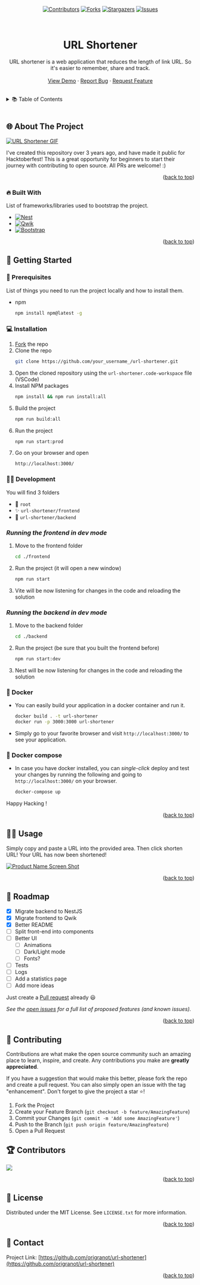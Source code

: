 <a name="readme-top"></a>

<!-- PROJECT SHIELDS -->
<div align="center">

 [![Contributors][contributors-shield]][contributors-url]
 [![Forks][forks-shield]][forks-url]
 [![Stargazers][stars-shield]][stars-url]
 [![Issues][issues-shield]][issues-url]
 
</div>

<!-- PROJECT LOGO -->
<br />
<div align="center">
  <h1 align="center">URL Shortener</h1>

  <p align="center">
    URL shortener is a web application that reduces the length of link URL. So it's easier to remember, share and track.
    <br />
    <br />
    <a href="https://url-shortener-live.herokuapp.com">View Demo</a>
    ·
    <a href="https://github.com/origranot/url-shortener/issues">Report Bug</a>
    ·
    <a href="https://github.com/origranot/url-shortener/issues">Request Feature</a>
  </p>
</div>
<br />

<!-- TABLE OF CONTENTS -->
<details>
  <summary>📚 Table of Contents</summary>
  <ol>
    <li>
      <a href="#about-the-project">🌐 About The Project</a>
      <ul>
        <li><a href="#built-with">🔥 Built With</a></li>
      </ul>
    </li>
    <li>
      <a href="#getting-started">🚀 Getting Started</a>
      <ul>
        <li><a href="#prerequisites">📃 Prerequisites</a></li>
        <li><a href="#installation">💻 Installation</a></li>
        <li><a href="#development">👩‍💻 Development</a></li>
        <li><a href="#docker">🐳 Docker</a></li>
        <li><a href="#docker-compose">🐙 Docker Compose</a></li>
      </ul>
    </li>
    <li><a href="#usage">🐱‍💻 Usage</a></li>
    <li><a href="#roadmap">🧱 Roadmap</a></li>
    <li><a href="#contributing">🥇 Contributing</a></li>
    <li><a href="#contribors">🏆 Contributors</a></li>
    <li><a href="#license">📝 License</a></li>
    <li><a href="#contact">💌 Contact</a></li>
  </ol>
</details>
<br/>

<!-- ABOUT THE PROJECT -->
## 🌐 About The Project

[![URL Shortener GIF](docs/urlshortener.gif)](https://github.com/origranot/url-shortener)

I've created this repository over 3 years ago, and have made it public for Hacktoberfest! This is a great opportunity for beginners to start their journey with contributing to open source. All PRs are welcome! :)

<p align="right">(<a href="#readme-top">back to top</a>)</p>

### 🔥 Built With

List of frameworks/libraries used to bootstrap the project.

* [![Nest][NestJS]][Nest-url]
* [![Qwik][Qwik.js]][Qwik-url]
* [![Bootstrap][Bootstrap.com]][Bootstrap-url]

<p align="right">(<a href="#readme-top">back to top</a>)</p>

<!-- GETTING STARTED -->
## 🚀 Getting Started

### 📃 Prerequisites

List of things you need to run the project locally and how to install them.
* npm
  ```sh
  npm install npm@latest -g
  ```

### 💻 Installation

1. [Fork](https://github.com/origranot/url-shortener/fork) the repo
2. Clone the repo
    ```sh
    git clone https://github.com/your_username_/url-shortener.git
    ```
3. Open the cloned repository using the `url-shortener.code-workspace` file (VSCode)
4. Install NPM packages
    ```sh
    npm install && npm run install:all
    ```
5. Build the project
    ```sh
    npm run build:all
    ```
6. Run the project
    ```sh
    npm run start:prod
    ```
7. Go on your browser and open 
    ```sh
    http://localhost:3000/
    ```
### 👩‍💻 Development
You will find 3 folders
* 🎯 `root`
* ✨ `url-shortener/frontend`
* 🚀 `url-shortener/backend`

### _Running the frontend in dev mode_
1. Move to the frontend folder
    ```sh
    cd ./frontend
    ```
2. Run the project (it will open a new window)
    ```sh
    npm run start
    ```
3. Vite will be now listening for changes in the code and reloading the solution

### _Running the backend in dev mode_
1. Move to the backend folder
    ```sh
    cd ./backend
    ```
2. Run the project (be sure that you built the frontend before)
    ```sh
    npm run start:dev
    ```
3. Nest will be now listening for changes in the code and reloading the solution

### 🐳 Docker
- You can easily build your application in a docker container and run it.
  ```sh
  docker build . -t url-shortener
  docker run -p 3000:3000 url-shortener
  ```
- Simply go to your favorite browser and visit `http://localhost:3000/` to see your application.

### 🐙 Docker compose
- In case you have docker installed, you can *single-click* deploy and test your changes by running the following and going to `http://localhost:3000/` on your browser.
  ```sh
  docker-compose up
  ```

Happy Hacking !

<p align="right">(<a href="#readme-top">back to top</a>)</p>

<!-- USAGE EXAMPLES -->
## 🐱‍💻 Usage

Simply copy and paste a URL into the provided area. Then click shorten URL! Your URL has now been shortened!

[![Product Name Screen Shot][product-screenshot]](https://github.com/origranot/url-shortener)

<p align="right">(<a href="#readme-top">back to top</a>)</p>

<!-- ROADMAP -->
## 🧱 Roadmap

- [x] Migrate backend to NestJS
- [x] Migrate frontend to Qwik
- [x] Better README
- [ ] Split front-end into components
- [ ] Better UI
    - [ ] Animations
    - [ ] Dark/Light mode
    - [ ] Fonts?
- [ ] Tests
- [ ] Logs
- [ ] Add a statistics page
- [ ] Add more ideas

Just create a [Pull request](https://github.com/origranot/url-shortener/pulls) already 😃

_See the [open issues](https://github.com/othneildrew/Best-README-Template/issues) for a full list of proposed features (and known issues)._

<p align="right">(<a href="#readme-top">back to top</a>)</p>

<!-- CONTRIBUTING -->
## 🥇 Contributing

Contributions are what make the open source community such an amazing place to learn, inspire, and create. Any contributions you make are **greatly appreciated**.

If you have a suggestion that would make this better, please fork the repo and create a pull request. You can also simply open an issue with the tag "enhancement".
Don't forget to give the project a star ⭐!

1. Fork the Project
2. Create your Feature Branch (`git checkout -b feature/AmazingFeature`)
3. Commit your Changes (`git commit -m 'Add some AmazingFeature'`)
4. Push to the Branch (`git push origin feature/AmazingFeature`)
5. Open a Pull Request

## 🏆 Contributors
<a href = "https://github.com/origranot/url-shortener/graphs/contributors">
  <img src = "https://contrib.rocks/image?repo=origranot/url-shortener"/>
</a>
<p align="right">(<a href="#readme-top">back to top</a>)</p>



<!-- LICENSE -->
## 📝 License

Distributed under the MIT License. See `LICENSE.txt` for more information.

<p align="right">(<a href="#readme-top">back to top</a>)</p>

<!-- CONTACT -->
## 💌 Contact

Project Link: [https://github.com/origranot/url-shortener](https://github.com/origranot/url-shortener)

<p align="right">(<a href="#readme-top">back to top</a>)</p>

<!-- MARKDOWN LINKS & IMAGES -->
[contributors-shield]: https://img.shields.io/github/contributors/origranot/url-shortener.svg?style=for-the-badge
[contributors-url]: https://github.com/origranot/url-shortener/graphs/contributors
[forks-shield]: https://img.shields.io/github/forks/origranot/url-shortener.svg?style=for-the-badge
[forks-url]: https://github.com/origranot/url-shortener/network/members
[stars-shield]: https://img.shields.io/github/stars/origranot/url-shortener.svg?style=for-the-badge
[stars-url]: https://github.com/origranot/url-shortener/stargazers
[issues-shield]: https://img.shields.io/github/issues/origranot/url-shortener.svg?style=for-the-badge
[issues-url]: https://github.com/origranot/url-shortener/issues

[product-screenshot]: docs/gif.gif
[NestJS]: https://img.shields.io/badge/nestJS-000000?style=for-the-badge&logo=nestjs&logoColor=E0234E
[Nest-url]: https://nestjs.com/
[Qwik.js]: https://tinyurl.com/y67dv8ub
[Qwik-url]: https://qwik.builder.io/
[Bootstrap.com]: https://img.shields.io/badge/Bootstrap-563D7C?style=for-the-badge&logo=bootstrap&logoColor=white
[Bootstrap-url]: https://getbootstrap.com
